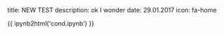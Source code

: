 title: NEW TEST
description: ok I wonder
date: 29.01.2017
icon: fa-home

{{ ipynb2html('cond.ipynb') }}
